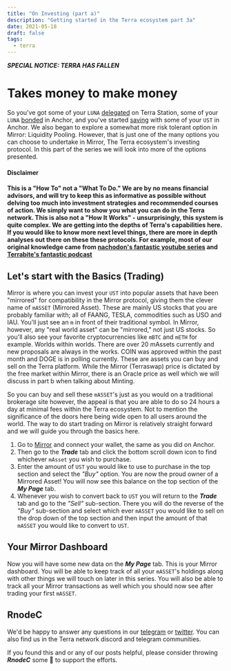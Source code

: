 ```yaml
--- 
title: "On Investing (part a)" 
description: "Getting started in the Terra ecosystem part 3a" 
date: 2021-05-18
draft: false 
tags:
  - terra
---
```


***SPECIAL NOTICE:  TERRA HAS FALLEN***

# Takes money to make money

So you've got some of your `LUNA` [delegated](https://rnodec.io/blog/now-what-01-on-staking/) on Terra Station, some of your `LUNA` [bonded](https://rnodec.io/blog/now-what-02a-on-saving/) in Anchor, and you've started [saving](https://rnodec.io/blog/now-what-02b-on-saving/) with some of your `UST` in Anchor. We also began to explore a somewhat more risk tolerant option in Mirror: Liquidity Pooling. However,  that is just one of the many options you can choose to undertake in Mirror, The Terra ecosystem's investing protocol. In this part of the series we will look into more of the options presented.


#### Disclaimer

#### This is a "How To" not a "What To Do."  We are by no means financial advisors, and will try to keep this as informative as possible without delving too much into investment strategies and recommended courses of action.  We simply want to show you what you can do in the Terra network.  This is also not a "How It Works" - unsurprisingly, this system is quite complex.  We are getting into the depths of Terra's capabilities here.  If you would like to know more next level things, there are more in depth analyses out there on these these protocols.  For example, most of our original knowledge came from [nachodon's fantastic youtube series](https://www.youtube.com/channel/UCTmU93NVu6tUsa0j0SzQRrQ) and [Terrabite's fantastic podcast](https://m.youtube.com/c/terrabites/)


## Let's start with the Basics (Trading)

Mirror is where you can invest your `UST` into popular assets that have been "mirrored" for compatibility in the Mirror protocol, giving them the clever name of `mASSET` (Mirrored Asset).  These are mainly US stocks that you are probably familiar with; all of FAANG, TESLA, commodities such as USO and IAU.  You'll just see an `m` in front of their traditional symbol.  In Mirror, however, any "real world asset" can be "mirrored," not just US stocks.  So you'll also see your favorite cryptocurrencies like `mBTC` and `mETH` for example.  Worlds within worlds.  There are over 20 mAssets currently and new proposals are always in the works. COIN was approved within the past month and DOGE is in polling currently. These are assets you can buy and sell on the Terra platform. While the Mirror (Terraswap) price is dictated by the free market within Mirror, there is an Oracle price as well which we will discuss in part b when talking about Minting.


So you can buy and sell these `mASSET`'s just as you would on a traditional brokerage site however, the appeal is that you are able to do so 24 hours a day at minimal fees within the Terra ecosystem.  Not to mention the significance of the doors here being wide open to all users around the world.  The way to do start trading on Mirror is relatively straight forward and we will guide you through the basics here. 

1. Go to [Mirror](Terra.Mirror.Finance) and connect your wallet, the same as you did on Anchor. 
2. Then go to the _**Trade**_ tab and click the bottom scroll down icon to find whichever `mAsset` you wish to purchase. 
3. Enter the amount of `UST` you would like to use to purchase in the top section and select the _"Buy"_ option. You are now the proud owner of a Mirrored Asset! You will now see this balance on the top section of the _**My Page**_ tab. 
4. Whenever you wish to convert back to `UST` you will return to the _**Trade**_ tab and go to the _"Sell"_ sub-section. There you will do the reverse of the _"Buy"_ sub-section and select which ever `mASSET` you would like to sell on the drop down of the top section and then input the amount of that `mASSET` you would like to convert to `UST`.

## Your Mirror Dashboard

Now you will have some new data on the _**My Page**_ tab. This is your Mirror dashboard. You will be able to keep track of all your `mASSET`'s holdings along with other things we will touch on later in this series.  You will also be able to track all your Mirror transactions as well which you should now see after trading your first `mASSET`.


## RnodeC

We'd be happy to answer any questions in our [telegram](https://t.me/rnodec_terra) or [twitter](https://twitter.com/RnodeC).  You can also find us in the Terra network discord and telegram communities.   

If you found this and or any of our posts helpful, please consider throwing ***RnodeC*** some 🥩 to support the efforts.



